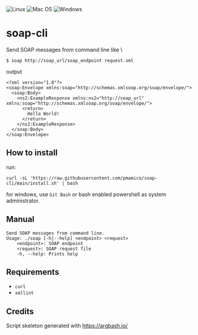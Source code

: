 

![Linux](https://img.shields.io/badge/Linux-FCC624?style=for-the-badge&logo=linux&logoColor=black)
![Mac OS](https://img.shields.io/badge/mac%20os-000000?style=for-the-badge&logo=macos&logoColor=F0F0F0)
![Windows](https://img.shields.io/badge/Windows-0078D6?style=for-the-badge&logo=windows&logoColor=white)

# soap-cli
Send SOAP messages from command line like \\
```
$ soap http://soap_url/soap_endpoint request.xml
```
output
```
<?xml version="1.0"?>
<soap:Envelope xmlns:soap="http://schemas.xmlsoap.org/soap/envelope/">
  <soap:Body>
    <ns2:ExampleResponse xmlns:ns2="http://soap_url" xmlns:soap="http://schemas.xmlsoap.org/soap/envelope/">
      <return>
       	Hello World!
      </return>
    </ns2:ExampleResponse>
  </soap:Body>
</soap:Envelope>
```


## How to install

run: 
```
curl -sL 'https://raw.githubusercontent.com/pmamico/soap-cli/main/install.sh' | bash
```
for windows, use `Git Bash` or bash enabled powershell as system administrator.

    
## Manual
```
Send SOAP messages from command line.
Usage: ./soap [-h|--help] <endpoint> <request>
	<endpoint>: SOAP endpoint
	<request>: SOAP request file
	-h, --help: Prints help
```

## Requirements

* `curl` 
* `xmllint` 

## Credits

Script skeleton generated with https://argbash.io/
